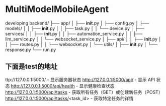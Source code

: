 # MultiModelMobileAgent
developing
backend/
├── app/
│   ├── __init__.py
│   ├── config.py
│   ├── models/
│   │   ├── __init__.py
│   │   ├── task.py
│   │   └── device.py
│   ├── services/
│   │   ├── __init__.py
│   │   ├── automation_service.py
│   │   ├── llm_service.py
│   │   └── websocket_service.py
│   ├── api/
│   │   ├── __init__.py
│   │   ├── routes.py
│   │   └── websocket.py
│   └── utils/
│       ├── __init__.py
│       └── response.py
└── run.py
## 下面是test的地址
ttp://127.0.0.1:5000/ - 显示服务器状态
http://127.0.0.1:5000/api/ - 显示 API 状态
http://127.0.0.1:5000/api/health - 显示健康检查状态
http://127.0.0.1:5000/api/tasks - 获取所有任务（GET）或创建新任务（POST）
http://127.0.0.1:5000/api/tasks/<task_id> - 获取特定任务的详情
